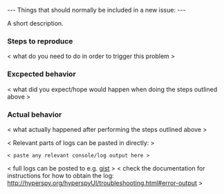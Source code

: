 
--- Things that should normally be included in a new issue: ---

A short description.

### Steps to reproduce

< what do you need to do in order to trigger this problem >


### Excpected behavior

< what did you expect/hope would happen when doing the steps outlined above >

### Actual behavior

< what actually happened after performing the steps outlined above >

< Relevant parts of logs can be pasted in directly: >
```
< paste any relevant console/log output here >
```

< full logs can be posted to e.g. [gist](https://gist.github.com) >
< check the documentation for instructions for how to obtain the log: http://hyperspy.org/hyperspyUI/troubleshooting.html#error-output >
